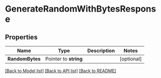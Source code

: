 # GenerateRandomWithBytesResponse


## Properties

Name | Type | Description | Notes
------------ | ------------- | ------------- | -------------
**RandomBytes** | Pointer to **string** |  | [optional] 





[[Back to Model list]](../README.md#documentation-for-models) [[Back to API list]](../README.md#documentation-for-api-endpoints) [[Back to README]](../README.md)


